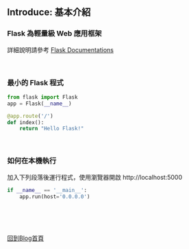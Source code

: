 ## Introduce: 基本介紹

### Flask 為輕量級 Web 應用框架
詳細說明請參考 [Flask Documentations](https://flask.palletsprojects.com/)

<br/>

### 最小的 Flask 程式
```python
from flask import Flask
app = Flask(__name__)

@app.route('/')
def index():
	return "Hello Flask!"
```

<br/>

### 如何在本機執行
加入下列段落後運行程式，使用瀏覽器開啟 http://localhost:5000
```python
if __name__ == '__main__':
    app.run(host='0.0.0.0')
```

<br/><br/><br/>

[回到Blog首頁](../index.md)

<br/>
